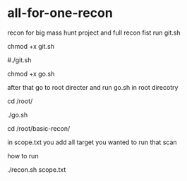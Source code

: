 # all-for-one-recon
recon for big mass hunt project and full recon 
fist run git.sh 

chmod +x git.sh

#./git.sh

chmod +x go.sh 

after that go to root directer and run go.sh in root direcotry

cd /root/

./go.sh

cd /root/basic-recon/

in scope.txt you add all target you wanted to run that scan 

how to run 

./recon.sh scope.txt

